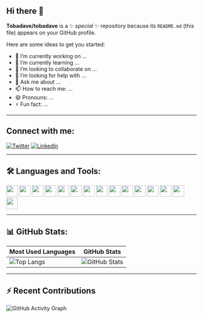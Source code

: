 ## Hi there 👋

**Tobadave/tobadave** is a ✨ _special_ ✨ repository because its `README.md` (this file) appears on your GitHub profile.

Here are some ideas to get you started:

- 🔭 I’m currently working on ...
- 🌱 I’m currently learning ...
- 👯 I’m looking to collaborate on ...
- 🤔 I’m looking for help with ...
- 💬 Ask me about ...
- 📫 How to reach me: ...
- 😄 Pronouns: ...
- ⚡ Fun fact: ...

----------

## Connect with me:
[![Twitter](https://img.shields.io/badge/Twitter-%231DA1F2.svg?style=for-the-badge&logo=twitter&logoColor=white)](https://twitter.com/yourhandle)
[![LinkedIn](https://img.shields.io/badge/LinkedIn-%230077B5.svg?style=for-the-badge&logo=linkedin&logoColor=white)](https://linkedin.com/in/yourprofile)

---

## 🛠️ Languages and Tools:

<p align="left">
  <img src="https://cdn.jsdelivr.net/gh/devicons/devicon/icons/bootstrap/bootstrap-plain.svg" height="30"/>
  <img src="https://cdn.jsdelivr.net/gh/devicons/devicon/icons/chartjs/chartjs-original.svg" height="30"/>
  <img src="https://cdn.jsdelivr.net/gh/devicons/devicon/icons/css3/css3-original.svg" height="30"/>
  <img src="https://cdn.jsdelivr.net/gh/devicons/devicon/icons/html5/html5-original.svg" height="30"/>
  <img src="https://cdn.jsdelivr.net/gh/devicons/devicon/icons/javascript/javascript-original.svg" height="30"/>
  <img src="https://cdn.jsdelivr.net/gh/devicons/devicon/icons/typescript/typescript-original.svg" height="30"/>
  <img src="https://cdn.jsdelivr.net/gh/devicons/devicon/icons/react/react-original.svg" height="30"/>
  <img src="https://cdn.jsdelivr.net/gh/devicons/devicon/icons/nextjs/nextjs-original.svg" height="30"/>
  <img src="https://cdn.jsdelivr.net/gh/devicons/devicon/icons/nodejs/nodejs-original.svg" height="30"/>
  <img src="https://cdn.jsdelivr.net/gh/devicons/devicon/icons/python/python-original.svg" height="30"/>
  <img src="https://cdn.jsdelivr.net/gh/devicons/devicon/icons/express/express-original.svg" height="30"/>
  <img src="https://cdn.jsdelivr.net/gh/devicons/devicon/icons/mongodb/mongodb-original.svg" height="30"/>
  <img src="https://cdn.jsdelivr.net/gh/devicons/devicon/icons/redux/redux-original.svg" height="30"/>
  <img src="https://cdn.jsdelivr.net/gh/devicons/devicon/icons/tailwindcss/tailwindcss-plain.svg" height="30"/>
  <img src="https://cdn.jsdelivr.net/gh/devicons/devicon/icons/webpack/webpack-original.svg" height="30"/>
</p>

---

## 📊 GitHub Stats:

| Most Used Languages | GitHub Stats |
|---------------------|--------------|
| ![Top Langs](https://github-readme-stats.vercel.app/api/top-langs/?username=yourusername&layout=compact&theme=tokyonight) | ![GitHub Stats](https://github-readme-stats.vercel.app/api?username=yourusername&show_icons=true&theme=tokyonight) |

---

## ⚡ Recent Contributions
![GitHub Activity Graph](https://github-readme-activity-graph.vercel.app/graph?username=yourusername&theme=tokyo-night)

